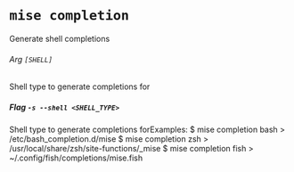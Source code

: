 # `mise completion`

Generate shell completions

###### Arg `[SHELL]`

Shell type to generate completions for

##### Flag `-s --shell <SHELL_TYPE>`

Shell type to generate completions forExamples:
  $ mise completion bash > /etc/bash_completion.d/mise
  $ mise completion zsh  > /usr/local/share/zsh/site-functions/_mise
  $ mise completion fish > ~/.config/fish/completions/mise.fish
